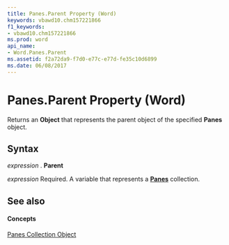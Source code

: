 ```yaml
---
title: Panes.Parent Property (Word)
keywords: vbawd10.chm157221866
f1_keywords:
- vbawd10.chm157221866
ms.prod: word
api_name:
- Word.Panes.Parent
ms.assetid: f2a72da9-f7d0-e77c-e77d-fe35c10d6899
ms.date: 06/08/2017
---
```



# Panes.Parent Property (Word)

Returns an **Object** that represents the parent object of the specified **Panes** object.


## Syntax

 _expression_ . **Parent**

 _expression_ Required. A variable that represents a **[Panes](panes-object-word.md)** collection.


## See also


#### Concepts


[Panes Collection Object](panes-object-word.md)

